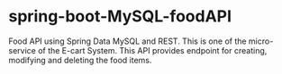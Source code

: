 # spring-boot-MySQL-foodAPI
Food API using Spring Data MySQL and REST.
This is one of the micro-service of the E-cart System.
This API provides endpoint for creating, modifying and deleting the food items.
